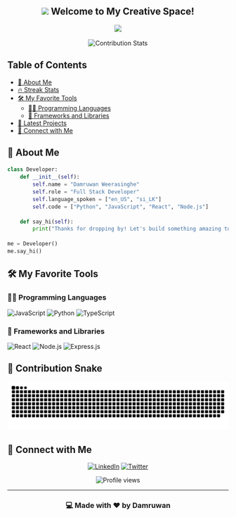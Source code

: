 <h2 align="center">
  <img src="https://media.giphy.com/media/hvRJCLFzcasrR4ia7z/giphy.gif" width="28">
  Welcome to My Creative Space!
</h2>

<p align="center">
  <img src="https://readme-typing-svg.herokuapp.com/?lines=Full-Stack+Developer;Always+learning+new+things;5%2B+years+of+coding+experience&font=Fira%20Code&center=true&width=440&height=45&color=f75c7e&vCenter=true&size=22">
</p>

<p align="center">
  <img src="https://github-contribution-stats.vercel.app/api/?username=CharithCD" alt="Contribution Stats">
</p>

## Table of Contents
- [🚀 About Me](#-about-me)
- [🔥 Streak Stats](#-streak-stats)
- [🛠️ My Favorite Tools](#%EF%B8%8F-my-favorite-tools)
    - [👨‍💻 Programming Languages](#-programming-languages)
    - [🧰 Frameworks and Libraries](#-frameworks-and-libraries)
- [🎯 Latest Projects](#-latest-projects)
- [🤝 Connect with Me](#-connect-with-me)

## 🚀 About Me

```python
class Developer:
    def __init__(self):
        self.name = "Damruwan Weerasinghe"
        self.role = "Full Stack Developer"
        self.language_spoken = ["en_US", "si_LK"]
        self.code = ["Python", "JavaScript", "React", "Node.js"]
        
    def say_hi(self):
        print("Thanks for dropping by! Let's build something amazing together!")

me = Developer()
me.say_hi()
```

## 🛠️ My Favorite Tools

### 👨‍💻 Programming Languages

<p>
    <img alt="JavaScript" src="https://img.shields.io/badge/JavaScript-F7DF1E.svg?logo=javascript&logoColor=black">
    <img alt="Python" src="https://img.shields.io/badge/Python-14354C.svg?logo=python&logoColor=white">
    <img alt="TypeScript" src="https://img.shields.io/badge/TypeScript-007ACC.svg?logo=typescript&logoColor=white">
</p>

### 🧰 Frameworks and Libraries

<p>
    <img alt="React" src="https://img.shields.io/badge/React-20232a.svg?logo=react&logoColor=%2361DAFB">
    <img alt="Node.js" src="https://img.shields.io/badge/Node.js-43853D.svg?logo=node.js&logoColor=white">
    <img alt="Express.js" src="https://img.shields.io/badge/Express.js-404d59.svg?logo=express&logoColor=white">
</p>

## 🐍 Contribution Snake
<picture>
  <source media="(prefers-color-scheme: dark)" srcset="https://raw.githubusercontent.com/CharithCD/CharithCD/output/github-contribution-grid-snake-dark.svg">
  <source media="(prefers-color-scheme: light)" srcset="https://raw.githubusercontent.com/CharithCD/CharithCD/output/github-contribution-grid-snake.svg">
  <img alt="github contribution grid snake animation" src="https://raw.githubusercontent.com/CharithCD/CharithCD/output/github-contribution-grid-snake.svg">
</picture>

## 🤝 Connect with Me

<p align="center">
  <a href="https://www.linkedin.com/in/damruwan/"><img src="https://img.shields.io/badge/linkedin-%230077B5.svg?&style=for-the-badge&logo=linkedin&logoColor=white" alt="LinkedIn"/></a>
  <a href="https://x.com/Damruwan_"><img src="https://img.shields.io/badge/Twitter-1DA1F2?style=for-the-badge&logo=twitter&logoColor=white" alt="Twitter"/></a>
</p>

<p align="center">
  <img src="https://komarev.com/ghpvc/?username=CharithCD&label=Profile%20views&color=0e75b6&style=flat" alt="Profile views"/>
</p>

---

<h3 align="center">
    💻 Made with ❤️ by Damruwan
</h3>

